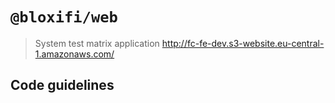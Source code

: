 # `@bloxifi/web`

> System test matrix application http://fc-fe-dev.s3-website.eu-central-1.amazonaws.com/

## Code guidelines
